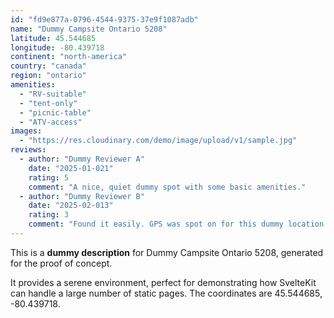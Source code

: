 ```yaml
---
id: "fd9e877a-0796-4544-9375-37e9f1087adb"
name: "Dummy Campsite Ontario 5208"
latitude: 45.544685
longitude: -80.439718
continent: "north-america"
country: "canada"
region: "ontario"
amenities:
  - "RV-suitable"
  - "tent-only"
  - "picnic-table"
  - "ATV-access"
images:
  - "https://res.cloudinary.com/demo/image/upload/v1/sample.jpg"
reviews:
  - author: "Dummy Reviewer A"
    date: "2025-01-021"
    rating: 5
    comment: "A nice, quiet dummy spot with some basic amenities."
  - author: "Dummy Reviewer B"
    date: "2025-02-013"
    rating: 3
    comment: "Found it easily. GPS was spot on for this dummy location."
---
```


This is a **dummy description** for Dummy Campsite Ontario 5208, generated for the proof of concept.

It provides a serene environment, perfect for demonstrating how SvelteKit can handle a large number of static pages. The coordinates are 45.544685, -80.439718.
